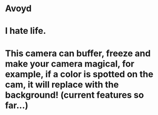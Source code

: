 # Avoyd
# I hate life.
# This camera can buffer, freeze and make your camera magical, for example, if a color is spotted on the cam, it will replace with the background! (current features so far...)
